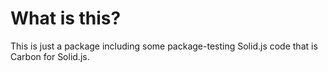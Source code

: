 # What is this?

This is just a package including some package-testing Solid.js code that is Carbon for Solid.js.
